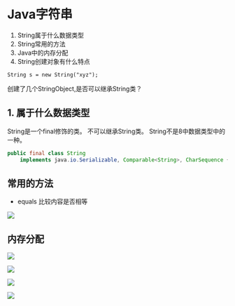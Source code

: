 # Java字符串

1. String属于什么数据类型
2. String常用的方法
3. Java中的内存分配
4. String创建对象有什么特点



```
String s = new String("xyz");
```

创建了几个StringObject,是否可以继承String类？



## 1. 属于什么数据类型

String是一个final修饰的类。 不可以继承String类。
String不是8中数据类型中的一种。


```java
public final class String
    implements java.io.Serializable, Comparable<String>, CharSequence {}
```


## 常用的方法

- equals 比较内容是否相等


![](https://oscimg.oschina.net/oscnet/up-c71b630d4c8c934c9f85650bf646fb460e0.png)



## 内存分配


![](https://oscimg.oschina.net/oscnet/up-60460ab199beea9b2958f83ec1a89863b18.png)



![](https://oscimg.oschina.net/oscnet/up-53aa2434e4e184e8374ea5721599e694ff3.png)



![](https://oscimg.oschina.net/oscnet/up-c7d44ffa5621819652a9d04dac1c7479774.png)



![](https://oscimg.oschina.net/oscnet/up-adfe2a7025b8648551226e6fd04a3f5272c.png)